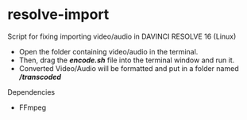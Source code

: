 # resolve-import
Script for fixing importing video/audio in DAVINCI RESOLVE 16 (Linux)

* Open the folder containing video/audio in the terminal.
* Then, drag the ***encode.sh*** file into the terminal window and run it.
* Converted Video/Audio will be formatted and put in a folder named ***/transcoded***

Dependencies
* FFmpeg
